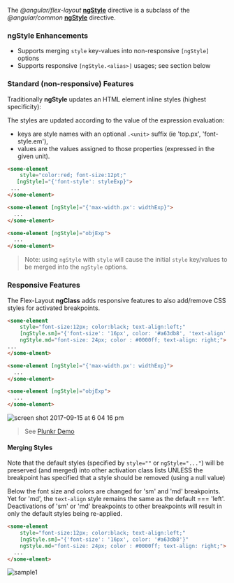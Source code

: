 The *@angular/flex-layout* [**ngStyle**][ngStyle] directive is a subclass of the *@angular/common* 
[**ngStyle**][aioNgStyle] directive. 

### ngStyle Enhancements 

* Supports merging `style` key-values into non-responsive `[ngStyle]` options
* Supports responsive `[ngStyle.<alias>]` usages; see section below


### Standard (non-responsive) Features

Traditionally **ngStyle** updates an HTML element inline styles (highest specificity):

The styles are updated according to the value of the expression evaluation:

* keys are style names with an optional `.<unit>` suffix (ie 'top.px', 'font-style.em'),
* values are the values assigned to those properties (expressed in the given unit).


```html
<some-element 
    style="color:red; font-size:12pt;"
   [ngStyle]="{'font-style': styleExp}">
 ... 
</some-element>

<some-element [ngStyle]="{'max-width.px': widthExp}">
  ...
</some-element>

<some-element [ngStyle]="objExp">
  ...
</some-element>
```


> Note: using `ngStyle` with `style` will cause the initial `style` key/values to be merged into the `ngStyle` options.

### Responsive Features

The Flex-Layout **ngClass** adds responsive features to also add/remove CSS styles for activated breakpoints.


```html
<some-element 
    style="font-size:12px; color:black; text-align:left;"
    [ngStyle.sm]="{'font-size': '16px', color: '#a63db8', 'text-align': 'center'}"
    ngStyle.md="font-size: 24px; color : #0000ff; text-align: right;">
...
</some-elment>

<some-element [ngStyle]="{'max-width.px': widthExp}">
  ...
</some-element>

<some-element [ngStyle]="objExp">
  ...
</some-element>
```

![screen shot 2017-09-15 at 6 04 16 pm](https://user-images.githubusercontent.com/210413/30506288-5adb4cc8-9a40-11e7-9701-e9973a1565f5.png)


> See [Plunkr Demo](https://plnkr.co/edit/s4ujRdD2RBkdJEYKxYtJ?p=preview)

#### Merging Styles

Note that the default styles (specified by `style=""` or `ngStyle="..."`) will be preserved (and merged) into other 
activation class lists UNLESS the breakpoint has specified that a style should be removed (using a null value)

Below the font size and colors are changed for 'sm' and 'md' breakpoints. Yet for 'md', the `text-align` style remains 
the same as the default === 'left'. Deactivations of 'sm' or 'md' breakpoints to other breakpoints will result in only 
the default styles being re-applied.

```html
<some-element 
    style="font-size:12px; color:black; text-align:left;"
    [ngStyle.sm]="{'font-size': '16px', color: '#a63db8'}"
    ngStyle.md="font-size: 24px; color : #0000ff; text-align: right;">
  ...
</some-elment>
```

![sample1](https://user-images.githubusercontent.com/210413/30512495-e974c33a-9ab6-11e7-8dec-9805219baaac.jpg)

[ngStyle]: https://github.com/angular/flex-layout/blob/master/src/lib/extended/style/style.ts#L54
[aioNgStyle]: https://github.com/angular/angular/blob/master/packages/common/src/directives/ng_style.ts#L34
